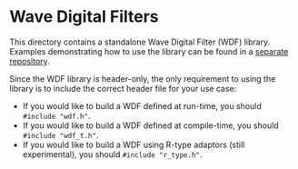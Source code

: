 # Wave Digital Filters

This directory contains a standalone Wave Digital Filter (WDF) library. Examples demonstrating how to use the library
can be found in a [separate repository](https://github.com/jatinchowdhury18/WaveDigitalFilters).

Since the WDF library is header-only, the only requirement to using the library is to include the correct header file
for your use case:
- If you would like to build a WDF defined at run-time, you should `#include "wdf.h"`.
- If you would like to build a WDF defined at compile-time, you should `#include "wdf_t.h"`.
- If you would like to build a WDF using R-type adaptors (still experimental), you should `#include "r_type.h"`.
